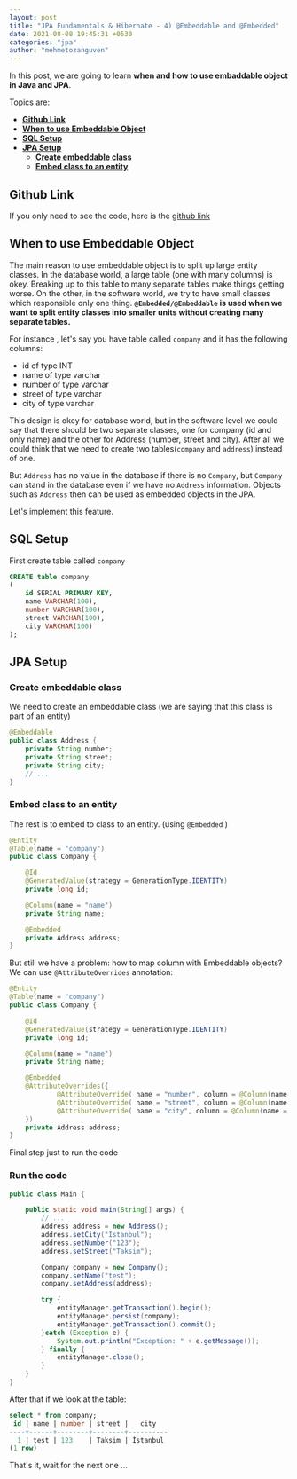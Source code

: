 ```yaml
---
layout: post
title: "JPA Fundamentals & Hibernate - 4) @Embeddable and @Embedded"
date: 2021-08-08 19:45:31 +0530
categories: "jpa"
author: "mehmetozanguven"
---
```


In this post, we are going to learn **when and how to use embaddable object in Java and JPA**.

Topics are:

- [**Github Link**](#github_link)
- [**When to use Embeddable Object**](#when_to_use)
- [**SQL Setup**](#sql_setup)
- [**JPA Setup**](#jpa_setup)
  - [**Create embeddable class**](#create_embeddable_class)
  - [**Embed class to an entity**](#embed_class)

## Github Link <a name="github_link"></a>

If you only need to see the code, here is the [github link](https://github.com/mehmetozanguven/jpa_fundamentals_and_hibernate/tree/master/embeddable-and-embedded)

## When to use Embeddable Object <a name="when_to_use"></a>

The main reason to use embeddable object is to split up large entity classes. In the database world, a large table (one with many columns) is okey. Breaking up to this table to many separate tables make things getting worse. On the other, in the software world, we try to have small classes which responsible only one thing. **`@Embedded/@Embeddable` is used when we want to split entity classes into smaller units without creating many separate tables.**

For instance , let's say you have table called `company` and it has the following columns:

- id of type INT
- name of type varchar
- number of type varchar
- street of type varchar
- city of type varchar

This design is okey for database world, but in the software level we could say that there should be two separate classes, one for company (id and only name) and the other for Address (number, street and city). After all we could think that we need to create two tables(`company` and `address`) instead of one.

But `Address` has no value in the database if there is no `Company`, but `Company` can stand in the database even if we have no `Address` information. Objects such as `Address` then can be used as embedded objects in the JPA.

Let's implement this feature.

## SQL Setup <a name="sql_setup"></a>

First create table called `company`

```sql
CREATE table company
(
	id SERIAL PRIMARY KEY,
	name VARCHAR(100),
	number VARCHAR(100),
	street VARCHAR(100),
	city VARCHAR(100)
);
```

## JPA Setup <a name="jpa_setup"></a>

### Create embeddable class <a name="create_embeddable_class"></a>

We need to create an embeddable class (we are saying that this class is part of an entity)

```java
@Embeddable
public class Address {
    private String number;
    private String street;
    private String city;
    // ...
}
```

### Embed class to an entity <a name="embed_class"></a>

The rest is to embed to class to an entity. (using `@Embedded` )

```java
@Entity
@Table(name = "company")
public class Company {

    @Id
    @GeneratedValue(strategy = GenerationType.IDENTITY)
    private long id;

    @Column(name = "name")
    private String name;

    @Embedded
    private Address address;
}
```

But still we have a problem: how to map column with Embeddable objects? We can use `@AttributeOverrides` annotation:

```java
@Entity
@Table(name = "company")
public class Company {

    @Id
    @GeneratedValue(strategy = GenerationType.IDENTITY)
    private long id;

    @Column(name = "name")
    private String name;

    @Embedded
    @AttributeOverrides({
            @AttributeOverride( name = "number", column = @Column(name = "number")),
            @AttributeOverride( name = "street", column = @Column(name = "street")),
            @AttributeOverride( name = "city", column = @Column(name = "city"))
    })
    private Address address;
}
```

Final step just to run the code

### Run the code

```java
public class Main {

    public static void main(String[] args) {
		// ...
        Address address = new Address();
        address.setCity("İstanbul");
        address.setNumber("123");
        address.setStreet("Taksim");

        Company company = new Company();
        company.setName("test");
        company.setAddress(address);

        try {
            entityManager.getTransaction().begin();
            entityManager.persist(company);
            entityManager.getTransaction().commit();
        }catch (Exception e) {
            System.out.println("Exception: " + e.getMessage());
        } finally {
            entityManager.close();
        }
    }
}
```

After that if we look at the table:

```sql
select * from company;
 id | name | number | street |   city
----+------+--------+--------+----------
  1 | test | 123    | Taksim | İstanbul
(1 row)
```

That's it, wait for the next one ...

